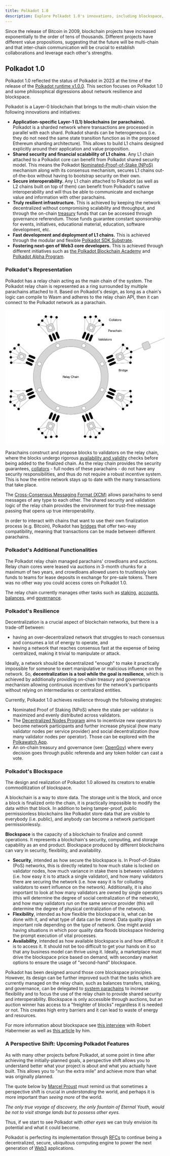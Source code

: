 ```yaml
---
title: Polkadot 1.0
description: Explore Polkadot 1.0's innovations, including blockspace, decentralization, shared security, and its vision for a multi-chain future.
---
```


Since the release of Bitcoin in 2009, blockchain projects have increased exponentially to the order of
tens of thousands. Different projects have different value propositions, suggesting that the future
will be multi-chain and that inter-chain communication will be crucial to establish collaborations
and leverage each other's strengths.

## Polkadot 1.0

Polkadot 1.0 reflected the status of Polkadot in 2023 at the time of the release of the
[Polkadot runtime v1.0.0](https://github.com/paritytech/polkadot/releases/tag/v1.0.0). This section
focuses on Polkadot 1.0 and some philosophical digressions about network resilience and blockspace.

Polkadot is a Layer-0 blockchain that brings to the multi-chain vision the following innovations and
initiatives:

- **Application-specific Layer-1 (L1) blockchains (or parachains).** Polkadot is a sharded network
  where transactions are processed in parallel with each shard. Polkadot shards can be heterogeneous
  (i.e. they do not need the same state transition function as in the proposed Ethereum sharding
  architecture). This allows to build L1 chains designed explicitly around their application and
  value proposition.
- **Shared security and financial scalability of L1 chains**. Any L1 chain attached to a Polkadot
  core can benefit from Polkadot shared security model. This means the Polkadot
  [Nominated-Proof-of-Stake (NPoS)](../learn/learn-staking.md#nominated-proof-of-stake-npos)
  mechanism along with its consensus mechanism, secures L1 chains out-of-the-box without having to
  bootstrap security on their own.
- **Secure interoperability.** Any L1 chain attached to Polkadot (as well as L2 chains built on top
  of them) can benefit from Polkadot's native interoperability and will thus be able to communicate
  and exchange value and information with other parachains.
- **Truly resilient infrastructure.** This is achieved by keeping the network decentralized without
  compromising scalability and throughput, and through the on-chain
  [treasury](../learn/learn-polkadot-opengov-treasury.md) funds that can be accessed through
  governance referendum. Those funds guarantee constant sponsorship for events, initiatives,
  educational material, education, software development, etc.
- **Fast development and deployment of L1 chains.** This is achieved through the modular and
  flexible [Polkadot SDK Substrate](./glossary.md#substrate).
- **Fostering next-gen of Web3 core developers.** This is achieved through different initiatives
  such as [the Polkadot Blockchain Academy](https://polkadot.network/development/academy/) and [Polkadot Alpha Program](./alpha-program.md).

### Polkadot's Representation

Polkadot has a relay chain acting as the main chain of the system. The Polkadot relay chain is
represented as a ring surrounded by multiple parachains attached to it. Based on Polkadot's design,
as long as a chain's logic can compile to Wasm and adheres to the relay chain API, then it can
connect to the Polkadot network as a parachain.

![polkadot-relay-chain](../assets/polkadot_relay_chain.png)

Parachains construct and propose blocks to validators on the relay chain, where the blocks undergo
rigorous [availability and validity](../learn/learn-parachains-protocol.md) checks before being
added to the finalized chain. As the relay chain provides the security guarantees,
[collators](../learn/learn-collator.md) - full nodes of these parachains - do not have any security
responsibilities, and thus do not require a robust incentive system. This is how the entire network
stays up to date with the many transactions that take place.

The [Cross-Consensus Messaging Format (XCM)](../learn/learn-xcm.md) allows parachains to send
messages of any type to each other. The shared security and validation logic of the relay chain
provides the environment for trust-free message passing that opens up true interoperability.

In order to interact with chains that want to use their own finalization process (e.g. Bitcoin),
Polkadot has [bridges](../learn/learn-bridges.md) that offer two-way compatibility, meaning that
transactions can be made between different parachains.

### Polkadot's Additional Functionalities

The Polkadot relay chain managed parachains' crowdloans and auctions. Relay chain cores were leased via auctions in 3-month
chunks for a maximum of two years, and crowdloans allowed users to trustlessly loan funds to teams
for lease deposits in exchange for pre-sale tokens. There was no other way you could access cores on
Polkadot 1.0.

The relay chain currently manages other tasks such as [staking](../learn/learn-staking.md),
[accounts](./../learn/learn-accounts.md), [balances](../learn/learn-transactions.md#balance-transfers),
and [governance](../learn/learn-polkadot-opengov.md).

### Polkadot's Resilience

Decentralization is a crucial aspect of blockchain networks, but there is a trade-off between:

- having an over-decentralized network that struggles to reach consensus and consumes a lot of
  energy to operate, and
- having a network that reaches consensus fast at the expense of being centralized, making it
  trivial to manipulate or attack.

Ideally, a network should be decentralized "enough" to make it practically impossible for someone to
exert manipulative or malicious influence on the network. So, **decentralization is a tool while the
goal is resilience**, which is achieved by additionally providing on-chain treasury and governance
mechanism allowing continuous incentives for the network's participants without relying on
intermediaries or centralized entities.

Currently, Polkadot 1.0 achieves resilience through the following strategies:

- Nominated Proof of Staking (NPoS) where the stake per validator is maximized and evenly
  distributed across validators.
- The [Decentralized Nodes Program](https://nodes.web3.foundation/) aims to incentivize new operators to
  become network participants and further increase physical (how many validator nodes per service
  provider) and social decentralization (how many validator nodes per operator). Those can be
  explored with the [Polkawatch App](https://polkadot.polkawatch.app/).
- An on-chain treasury and governance (see: [OpenGov](../learn/learn-polkadot-opengov.md)) where
  every decision goes through public referenda and any token holder can cast a vote.

### Polkadot's Blockspace

The design and realization of Polkadot 1.0 allowed its creators to enable commoditization of
blockspace.

A blockchain is a way to store data. The storage unit is the block, and once a block is finalized
onto the chain, it is practically impossible to modify the data within that block. In addition to
being tamper-proof, public permissionless blockchains like Polkadot store data that are visible to
everybody (i.e. public), and anybody can become a network participant permissionlessly.

**Blockspace** is the capacity of a blockchain to finalize and commit operations. It represents a
blockchain's security, computing, and storage capability as an end product. Blockspace produced by
different blockchains can vary in security, flexibility, and availability.

- **Security**, intended as how secure the blockspace is. In Proof-of-Stake (PoS) networks, this is
  directly related to how much stake is locked on validator nodes, how much variance in stake there
  is between validators (i.e. how easy it is to attack a single validator), and how many validators
  there are securing the network (i.e. how easy it is for colluding validators to exert influence on
  the network). Additionally, it is also important to look at how many validators are owned by
  single operators (this will determine the degree of social centralization of the network), and how
  many validators run on the same service provider (this will determine the degree of physical
  centralization of the network).
- **Flexibility**, intended as how flexible the blockspace is, what can be done with it, and what
  type of data can be stored. Data quality plays an important role depending on the type of network.
  One might avoid having situations in which poor quality data floods blockspace hindering the prompt
  execution of vital processes.
- **Availability**, intended as how available blockspace is and how difficult it is to access it. It
  should not be too difficult to get your hands on it so that any business model can thrive using
  it. Ideally, a marketplace must drive the blockspace price based on demand, with secondary market
  options to ensure the usage of "second-hand" blockspace.

Polkadot has been designed around those core blockspace principles. However, its design can be
further improved such that the tasks which are currently managed on the relay chain, such as
balances transfers, staking, and governance, can be delegated to
[system parachains](../learn/learn-system-chains.md) to increase flexibility and to focus the use of
the relay chain to provide shared security and interoperability. Blockspace is only accessible
through auctions, but an auction winner has access to a "freighter of blocks" regardless it is
needed or not. This creates high entry barriers and it can lead to waste of energy and resources.

For more information about blockspace see [this interview](https://youtu.be/e1vISppPwe4) with Robert
Habermeier as well as [this article](https://www.rob.tech/blog/polkadot-blockspace-over-blockchains/) by
him.

### A Perspective Shift: Upcoming Polkadot Features

As with many other projects before Polkadot, at some point in time after achieving the
initially-planned goals, a perspective shift allows you to understand better what your project is
about and what you actually have built. This allows you to "run the extra mile" and achieve more
than what was originally planned.

The quote below by [Marcel Proust](https://en.wikipedia.org/wiki/Marcel_Proust) must remind us that
sometimes a perspective shift is crucial in _understanding_ the world, and perhaps it is more
important than _seeing more_ of the world.

_The only true voyage of discovery, the only fountain of Eternal Youth, would be not to visit
strange lands but to possess other eyes._

Thus, if we start to see Polkadot with _other eyes_ we can truly envision its potential and what it
could become.

Polkadot is perfecting its implementation through [RFCs](https://github.com/polkadot-fellows/RFCs)
to continue being a decentralized, secure, ubiquitous computing engine to power the next generation
of [Web3](./web3-and-polkadot.md) applications.
